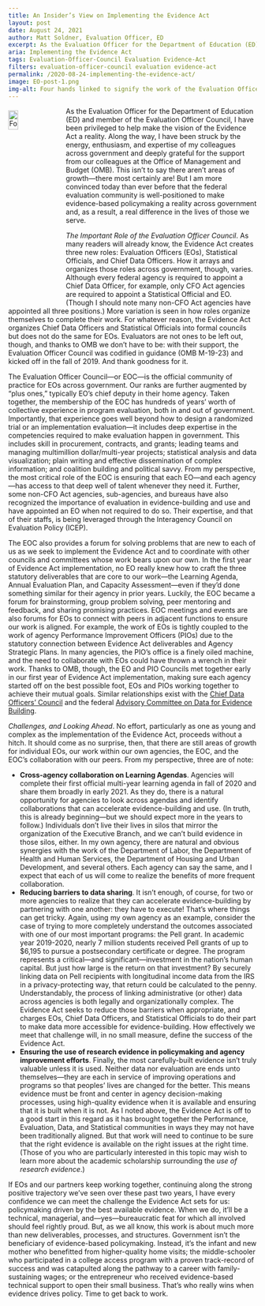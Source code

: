 ```yaml
---
title: An Insider’s View on Implementing the Evidence Act
layout: post
date: August 24, 2021
author: Matt Soldner, Evaluation Officer, ED
excerpt: As the Evaluation Officer for the Department of Education (ED) and member of the Evaluation Officer Council, I have been privileged to help make the vision of the Evidence Act a reality. Along the way,...
aria: Implementing the Evidence Act
tags: Evaluation-Officer-Council Evaluation Evidence-Act
filters: evaluation-officer-council evaluation evidence-act
permalink: /2020-08-24-implementing-the-evidence-act/
image: EO-post-1.png
img-alt: Four hands linked to signify the work of the Evaluation Officers
---
```


<img src="{{site.baseurl}}/assets/images/blog/EO-post.jpg" alt="Four hands linked to signify the work of the Evaluation Officers" style="float:left; width:20%; height:10%; margin-right:1rem; margin-top:0.4rem">
As the Evaluation Officer for the Department of Education (ED) and member of the Evaluation Officer Council, I have been privileged to help make the vision of the Evidence Act a reality. Along the way, I have been struck by the energy, enthusiasm, and expertise of my colleagues across government and deeply grateful for the support from our colleagues at the Office of Management and Budget (OMB). This isn’t to say there aren’t areas of growth—there most certainly are! But I am more convinced today than ever before that the federal evaluation community is well-positioned to make evidence-based policymaking a reality across government and, as a result, a real difference in the lives of those we serve.

*The Important Role of the Evaluation Officer Council*. As many readers will already know, the Evidence Act creates three new roles: Evaluation Officers (EOs), Statistical Officials, and Chief Data Officers. How it arrays and organizes those roles across government, though, varies. Although every federal agency is required to appoint a Chief Data Officer, for example, only CFO Act agencies are required to appoint a Statistical Official and EO. (Though I should note many non-CFO Act agencies have appointed all three positions.) More variation is seen in how roles organize themselves to complete their work. For whatever reason, the Evidence Act organizes Chief Data Officers and Statistical Officials into formal councils but does not do the same for EOs. Evaluators are not ones to be left out, though, and thanks to OMB we don’t have to be: with their support, the Evaluation Officer Council was codified in guidance (OMB M-19-23) and kicked off in the fall of 2019. And thank goodness for it.

The Evaluation Officer Council—or EOC—is the official community of practice for EOs across government. Our ranks are further augmented by “plus ones,” typically EO’s chief deputy in their home agency. Taken together, the membership of the EOC has hundreds of years’ worth of collective experience in program evaluation, both in and out of government. Importantly, that experience goes well beyond how to design a randomized trial or an implementation evaluation—it includes deep expertise in the competencies required to make evaluation happen in government. This includes skill in procurement, contracts, and grants; leading teams and managing multimillion dollar/multi-year projects; statistical analysis and data visualization; plain writing and effective dissemination of complex information; and coalition building and political savvy. From my perspective, the most critical role of the EOC is ensuring that each EO—and each agency—has access to that deep well of talent whenever they need it. Further, some non-CFO Act agencies, sub-agencies, and bureaus have also recognized the importance of evaluation in evidence-building and use and have appointed an EO when not required to do so.  Their expertise, and that of their staffs, is being leveraged through the Interagency Council on Evaluation Policy (ICEP).

The EOC also provides a forum for solving problems that are new to each of us as we seek to implement the Evidence Act and to coordinate with other councils and committees whose work bears upon our own. In the first year of Evidence Act implementation, no EO really knew how to craft the three statutory deliverables that are core to our work—the Learning Agenda, Annual Evaluation Plan, and Capacity Assessment—even if they’d done something similar for their agency in prior years. Luckily, the EOC became a forum for brainstorming, group problem solving, peer mentoring and feedback, and sharing promising practices. EOC meetings and events are also forums for EOs to connect with peers in adjacent functions to ensure our work is aligned. For example, the work of EOs is tightly coupled to the work of agency Performance Improvement Officers (PIOs) due to the statutory connection between Evidence Act deliverables and Agency Strategic Plans. In many agencies, the PIO’s office is a finely oiled machine, and the need to collaborate with EOs could have thrown a wrench in their work. Thanks to OMB, though, the EO and PIO Councils met together early in our first year of Evidence Act implementation, making sure each agency started off on the best possible foot, EOs and PIOs working together to achieve their mutual goals. Similar relationships exist with the <a href="https://www.cdo.gov/" target="_blank" title="(opens new Window)">Chief Data Officers’ Council</a> and the federal <a href="https://www.bea.gov/evidence" target="_blank" title="(opens new Window)">Advisory Committee on Data for Evidence Building</a>. 

*Challenges, and Looking Ahead*. No effort, particularly as one as young and complex as the implementation of the Evidence Act, proceeds without a hitch. It should come as no surprise, then, that there are still areas of growth for individual EOs, our work within our own agencies, the EOC, and the EOC’s collaboration with our peers. From my perspective, three are of note:
* **Cross-agency collaboration on Learning Agendas**. Agencies will complete their first official multi-year learning agenda in fall of 2020 and share them broadly in early 2021. As they do, there is a natural opportunity for agencies to look across agendas and identify collaborations that can accelerate evidence-building and use. (In truth, this is already beginning—but we should expect more in the years to follow.) Individuals don’t live their lives in silos that mirror the organization of the Executive Branch, and we can’t build evidence in those silos, either. In my own agency, there are natural and obvious synergies with the work of the Department of Labor, the Department of Health and Human Services, the Department of Housing and Urban Development, and several others. Each agency can say the same, and I expect that each of us will come to realize the benefits of more frequent collaboration. 
* **Reducing barriers to data sharing**. It isn’t enough, of course, for two or more agencies to realize that they can accelerate evidence-building by partnering with one another: they have to execute! That’s where things can get tricky. Again, using my own agency as an example, consider the case of trying to more completely understand the outcomes associated with one of our most important programs: the Pell grant. In academic year 2019-2020, nearly 7 million students received Pell grants of up to $6,195 to pursue a postsecondary certificate or degree. The program represents a critical—and significant—investment in the nation’s human capital. But just how large is the return on that investment? By securely linking data on Pell recipients with longitudinal income data from the IRS in a privacy-protecting way, that return could be calculated to the penny. Understandably, the process of linking administrative (or other) data across agencies is both legally and organizationally complex. The Evidence Act seeks to reduce those barriers when appropriate, and charges EOs, Chief Data Officers, and Statistical Officials to do their part to make data more accessible for evidence-building. How effectively we meet that challenge will, in no small measure, define the success of the Evidence Act.
* **Ensuring the use of research evidence in policymaking and agency improvement efforts**. Finally, the most carefully-built evidence isn’t truly valuable unless it is used. Neither data nor evaluation are ends unto themselves—they are each in service of improving operations and programs so that peoples’ lives are changed for the better. This means evidence must be front and center in agency decision-making processes, using high-quality evidence when it is available and ensuring that it is built when it is not. As I noted above, the Evidence Act is off to a good start in this regard as it has brought together the Performance, Evaluation, Data, and Statistical communities in ways they may not have been traditionally aligned. But that work will need to continue to be sure that the right evidence is available on the right issues at the right time. (Those of you who are particularly interested in this topic may wish to learn more about the academic scholarship surrounding the *use of research evidence*.) 

If EOs and our partners keep working together, continuing along the strong positive trajectory we’ve seen over these past two years, I have every confidence we can meet the challenge the Evidence Act sets for us: policymaking driven by the best available evidence. When we do, it’ll be a technical, managerial, and—yes—bureaucratic feat for which all involved should feel rightly proud. But, as we all know, this work is about much more than new deliverables, processes, and structures. Government isn’t the beneficiary of evidence-based policymaking. Instead, it’s the infant and new mother who benefitted from higher-quality home visits; the middle-schooler who participated in a college access program with a proven track-record of success and was catapulted along the pathway to a career with family-sustaining wages; or the entrepreneur who received evidence-based technical support to open their small business. That’s who really wins when evidence drives policy. Time to get back to work.  
